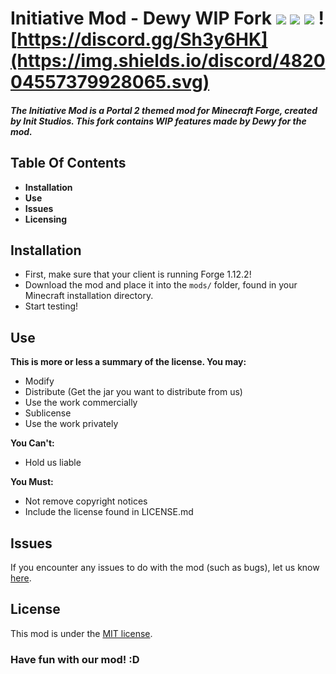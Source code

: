 # Initiative Mod - Dewy WIP Fork ![](https://img.shields.io/badge/InitStudios-Official-brightgreen.svg) ![](https://img.shields.io/badge/Minecraft-1.12.2-green.svg) [![](https://img.shields.io/github/license/Asc4Yin/InitiativeMod.svg)](https://github.com/Asc4Yin/InitiativeMod/LICENSE.md) ![https://discord.gg/Sh3y6HK](https://img.shields.io/discord/482004557379928065.svg)

##### The Initiative Mod is a Portal 2 themed mod for Minecraft Forge, created by Init Studios. This fork contains WIP features made by Dewy for the mod.

## Table Of Contents

- **Installation**
- **Use**
- **Issues**
- **Licensing**

## Installation

- First, make sure that your client is running Forge 1.12.2!
- Download the mod and place it into the ```mods/``` folder, found in your Minecraft installation directory.
- Start testing!

## Use

**This is more or less a summary of the license. You may:**

- Modify
- Distribute (Get the jar you want to distribute from us)
- Use the work commercially
- Sublicense
- Use the work privately

**You Can't:**

- Hold us liable

**You Must:**

- Not remove copyright notices
- Include the license found in LICENSE.md

## Issues

If you encounter any issues to do with the mod (such as bugs), let us know [here](https://github.com/Asc4Yin/InitiativeMod/issues).

## License

This mod is under the [MIT license](https://github.com/Asc4Yin/InitiativeMod/blob/master/LICENSE.md).

### Have fun with our mod! :D
